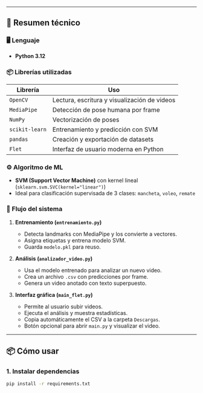 
---

## 🧠 Resumen técnico

### 🖥️ Lenguaje
- **Python 3.12**

### 📦 Librerías utilizadas

| Librería         | Uso |
|------------------|-----|
| `OpenCV`         | Lectura, escritura y visualización de videos |
| `MediaPipe`      | Detección de pose humana por frame |
| `NumPy`          | Vectorización de poses |
| `scikit-learn`   | Entrenamiento y predicción con SVM |
| `pandas`         | Creación y exportación de datasets |
| `Flet`           | Interfaz de usuario moderna en Python |

### ⚙️ Algoritmo de ML
- **SVM (Support Vector Machine)** con kernel lineal (`sklearn.svm.SVC(kernel="linear")`)
- Ideal para clasificación supervisada de 3 clases: `mancheta`, `voleo`, `remate`

### 🧩 Flujo del sistema

1. **Entrenamiento (`entrenamiento.py`)**
   - Detecta landmarks con MediaPipe y los convierte a vectores.
   - Asigna etiquetas y entrena modelo SVM.
   - Guarda `modelo.pkl` para reuso.

2. **Análisis (`analizador_video.py`)**
   - Usa el modelo entrenado para analizar un nuevo video.
   - Crea un archivo `.csv` con predicciones por frame.
   - Genera un video anotado con texto superpuesto.

3. **Interfaz gráfica (`main_flet.py`)**
   - Permite al usuario subir videos.
   - Ejecuta el análisis y muestra estadísticas.
   - Copia automáticamente el CSV a la carpeta `Descargas`.
   - Botón opcional para abrir `main.py` y visualizar el video.

---

## 📦 Cómo usar

### 1. Instalar dependencias

```bash
pip install -r requirements.txt
